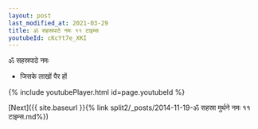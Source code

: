 ```yaml
---
layout: post
last_modified_at: 2021-03-29
title: ॐ सहस्रपाठे नमः ११ टाइम्स
youtubeId: cKcYt7e_XKI
---
```

 
 
 ॐ सहस्रपाठे नमः  
 
 -  जिसके लाखों पैर हों 
 
  
 
  
 
 
 
 
 
 


{% include youtubePlayer.html id=page.youtubeId %}
 
[Next]({{ site.baseurl }}{% link  split2/_posts/2014-11-19-ॐ सहस्रा मुर्थने नमः ११ टाइम्स.md%})
 
